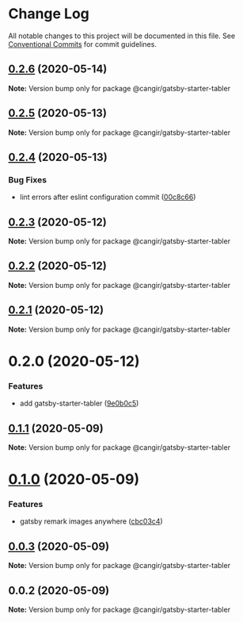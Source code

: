 # Change Log

All notable changes to this project will be documented in this file.
See [Conventional Commits](https://conventionalcommits.org) for commit guidelines.

## [0.2.6](https://github.com/cangir/gatsby-starter-tabler/compare/@cangir/gatsby-starter-tabler@0.2.5...@cangir/gatsby-starter-tabler@0.2.6) (2020-05-14)

**Note:** Version bump only for package @cangir/gatsby-starter-tabler





## [0.2.5](https://github.com/cangir/gatsby-starter-tabler/compare/@cangir/gatsby-starter-tabler@0.2.4...@cangir/gatsby-starter-tabler@0.2.5) (2020-05-13)

**Note:** Version bump only for package @cangir/gatsby-starter-tabler





## [0.2.4](https://github.com/cangir/gatsby-starter-tabler/compare/@cangir/gatsby-starter-tabler@0.2.3...@cangir/gatsby-starter-tabler@0.2.4) (2020-05-13)


### Bug Fixes

* lint errors after eslint configuration commit ([00c8c66](https://github.com/cangir/gatsby-starter-tabler/commit/00c8c66ed13e4d5b1a5e9b6af70a31b751c7c0a3))





## [0.2.3](https://github.com/cangir/gatsby-starter-tabler/compare/@cangir/gatsby-starter-tabler@0.2.2...@cangir/gatsby-starter-tabler@0.2.3) (2020-05-12)

**Note:** Version bump only for package @cangir/gatsby-starter-tabler





## [0.2.2](https://github.com/cangir/gatsby-starter-tabler/compare/@cangir/gatsby-starter-tabler@0.2.1...@cangir/gatsby-starter-tabler@0.2.2) (2020-05-12)

**Note:** Version bump only for package @cangir/gatsby-starter-tabler





## [0.2.1](https://github.com/cangir/gatsby-starter-tabler/compare/@cangir/gatsby-starter-tabler@0.2.0...@cangir/gatsby-starter-tabler@0.2.1) (2020-05-12)

**Note:** Version bump only for package @cangir/gatsby-starter-tabler





# 0.2.0 (2020-05-12)


### Features

* add gatsby-starter-tabler ([9e0b0c5](https://github.com/cangir/gatsby-starter-tabler/commit/9e0b0c5d8468f5865061b36277134dce817b7a02))





## [0.1.1](https://github.com/cangir/gatsby-starter-tabler/compare/@cangir/gatsby-starter-tabler@0.1.0...@cangir/gatsby-starter-tabler@0.1.1) (2020-05-09)

**Note:** Version bump only for package @cangir/gatsby-starter-tabler





# [0.1.0](https://github.com/cangir/gatsby-starter-tabler/compare/@cangir/gatsby-starter-tabler@0.0.3...@cangir/gatsby-starter-tabler@0.1.0) (2020-05-09)


### Features

* gatsby remark images anywhere ([cbc03c4](https://github.com/cangir/gatsby-starter-tabler/commit/cbc03c48191518fe2c31bd33f6d6d732db980f46))





## [0.0.3](https://github.com/cangir/gatsby-starter-tabler/compare/@cangir/gatsby-starter-tabler@0.0.2...@cangir/gatsby-starter-tabler@0.0.3) (2020-05-09)

**Note:** Version bump only for package @cangir/gatsby-starter-tabler





## 0.0.2 (2020-05-09)

**Note:** Version bump only for package @cangir/gatsby-starter-tabler
